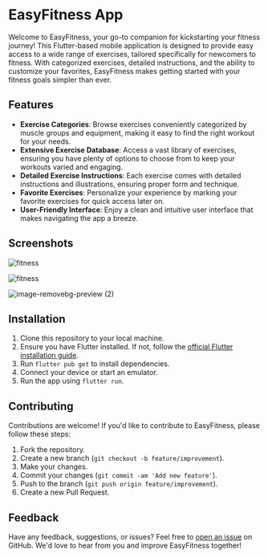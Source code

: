 # EasyFitness App

Welcome to EasyFitness, your go-to companion for kickstarting your fitness journey! This Flutter-based mobile application is designed to provide easy access to a wide range of exercises, tailored specifically for newcomers to fitness. With categorized exercises, detailed instructions, and the ability to customize your favorites, EasyFitness makes getting started with your fitness goals simpler than ever.

## Features

- **Exercise Categories**: Browse exercises conveniently categorized by muscle groups and equipment, making it easy to find the right workout for your needs.
- **Extensive Exercise Database**: Access a vast library of exercises, ensuring you have plenty of options to choose from to keep your workouts varied and engaging.
- **Detailed Exercise Instructions**: Each exercise comes with detailed instructions and illustrations, ensuring proper form and technique.
- **Favorite Exercises**: Personalize your experience by marking your favorite exercises for quick access later on.
- **User-Friendly Interface**: Enjoy a clean and intuitive user interface that makes navigating the app a breeze.

## Screenshots

![fitness](https://github.com/Abdessamadbda/Easy_Fitness/assets/117985369/ebfc9756-5b7b-4f13-9714-eff6aa85803a)

![fitness](https://github.com/Abdessamadbda/Easy_Fitness/assets/117985369/e65c6e63-cba6-4298-86f6-584c3b3659bb)

![image-removebg-preview (2)](https://github.com/Abdessamadbda/Easy_Fitness/assets/117985369/28963954-dd3d-45e0-9169-0e94a836f0d5)


## Installation

1. Clone this repository to your local machine.
2. Ensure you have Flutter installed. If not, follow the [official Flutter installation guide](https://flutter.dev/docs/get-started/install).
3. Run `flutter pub get` to install dependencies.
4. Connect your device or start an emulator.
5. Run the app using `flutter run`.

## Contributing

Contributions are welcome! If you'd like to contribute to EasyFitness, please follow these steps:

1. Fork the repository.
2. Create a new branch (`git checkout -b feature/improvement`).
3. Make your changes.
4. Commit your changes (`git commit -am 'Add new feature'`).
5. Push to the branch (`git push origin feature/improvement`).
6. Create a new Pull Request.

## Feedback

Have any feedback, suggestions, or issues? Feel free to [open an issue](https://github.com/yourusername/easyfitness/issues) on GitHub. We'd love to hear from you and improve EasyFitness together!


